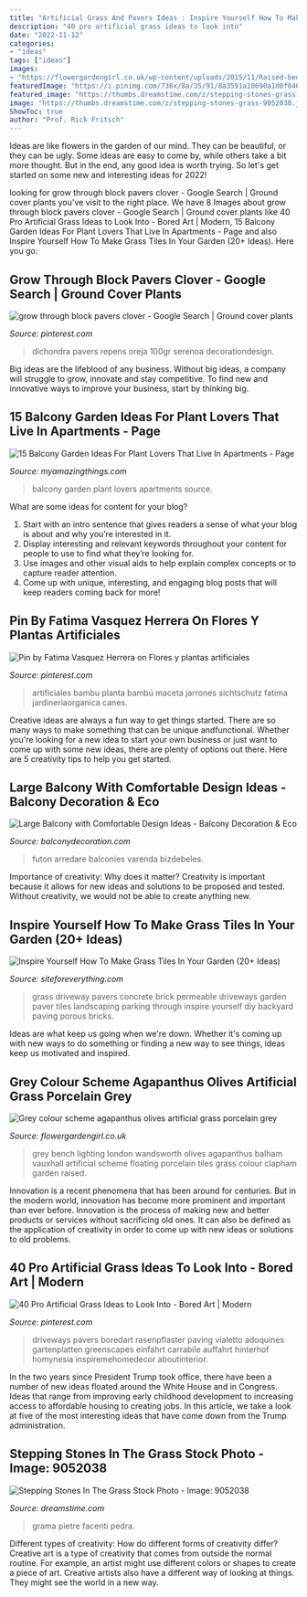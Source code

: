 ```yaml
---
title: "Artificial Grass And Pavers Ideas : Inspire Yourself How To Make Grass Tiles In Your Garden (20+ Ideas)"
description: "40 pro artificial grass ideas to look into"
date: "2022-11-12"
categories:
- "ideas"
tags: ["ideas"]
images:
- "https://flowergardengirl.co.uk/wp-content/uploads/2015/11/Raised-beds-grey-colour-scheme-agapanthus-olives-artificial-grass-porcelain-grey-tiles-Floating-bench-lighting-Balham-Wandsworth-Battersea-Vauxhall-Fulham-Chelsea-London.jpg"
featuredImage: "https://i.pinimg.com/736x/8a/35/91/8a3591a10690a1d0f040a99c1b61641f.jpg"
featured_image: "https://thumbs.dreamstime.com/z/stepping-stones-grass-9052038.jpg"
image: "https://thumbs.dreamstime.com/z/stepping-stones-grass-9052038.jpg"
ShowToc: true
author: "Prof. Rick Fritsch"
---
```



Ideas are like flowers in the garden of our mind. They can be beautiful, or they can be ugly. Some ideas are easy to come by, while others take a bit more thought. But in the end, any good idea is worth trying. So let's get started on some new and interesting ideas for 2022!

	

		
looking for grow through block pavers clover - Google Search | Ground cover plants you've visit to the right place. We have 8 Images about grow through block pavers clover - Google Search | Ground cover plants like 40 Pro Artificial Grass Ideas to Look Into - Bored Art | Modern, 15 Balcony Garden Ideas For Plant Lovers That Live In Apartments - Page and also Inspire Yourself How To Make Grass Tiles In Your Garden (20+ Ideas). Here you go:
		
    
## Grow Through Block Pavers Clover - Google Search | Ground Cover Plants

<img loading=lazy src="https://i.pinimg.com/736x/8a/35/91/8a3591a10690a1d0f040a99c1b61641f.jpg" onerror="this.onerror=null;this.src='https://tse3.mm.bing.net/th?id=OIP.87-Ua_zqWmWrX-pwuvIOagHaJ3&amp;pid=15.1';" alt="grow through block pavers clover - Google Search | Ground cover plants">

_Source: pinterest.com_

>dichondra pavers repens oreja 100gr serenoa decorationdesign. 

	

Big ideas are the lifeblood of any business. Without big ideas, a company will struggle to grow, innovate and stay competitive. To find new and innovative ways to improve your business, start by thinking big.

    
## 15 Balcony Garden Ideas For Plant Lovers That Live In Apartments - Page

<img loading=lazy src="http://myamazingthings.com/wp-content/uploads/2017/05/balcony-garden-14.jpg" onerror="this.onerror=null;this.src='https://tse4.mm.bing.net/th?id=OIP.Jim6Vb75r3Y8Hs_VHTT1nAHaJ3&amp;pid=15.1';" alt="15 Balcony Garden Ideas For Plant Lovers That Live In Apartments - Page">

_Source: myamazingthings.com_

>balcony garden plant lovers apartments source. 

	

What are some ideas for content for your blog?
1. Start with an intro sentence that gives readers a sense of what your blog is about and why you’re interested in it.
2. Display interesting and relevant keywords throughout your content for people to use to find what they’re looking for.
3. Use images and other visual aids to help explain complex concepts or to capture reader attention.
4. Come up with unique, interesting, and engaging blog posts that will keep readers coming back for more!

    
## Pin By Fatima Vasquez Herrera On Flores Y Plantas Artificiales

<img loading=lazy src="https://i.pinimg.com/736x/7f/a4/16/7fa4160f6a548c44b25ae27ba29d8aa2--arte-floral-indoor-plants.jpg" onerror="this.onerror=null;this.src='https://tse1.mm.bing.net/th?id=OIP.zioCh49F4znA5Vc_oOpniQHaMd&amp;pid=15.1';" alt="Pin by Fatima Vasquez Herrera on Flores y plantas artificiales">

_Source: pinterest.com_

>artificiales bambu planta bambú maceta jarrones sichtschutz fatima jardineriaorganica canes. 

	

Creative ideas are always a fun way to get things started. There are so many ways to make something that can be unique andfunctional. Whether you're looking for a new idea to start your own business or just want to come up with some new ideas, there are plenty of options out there. Here are 5 creativity tips to help you get started.

    
## Large Balcony With Comfortable Design Ideas - Balcony Decoration &amp; Eco

<img loading=lazy src="https://www.balconydecoration.com/wp-content/uploads/2020/03/Large-Balcony-ideas-14.jpg" onerror="this.onerror=null;this.src='https://tse2.mm.bing.net/th?id=OIP.4axW_o-NbhI18KudpWjMHQHaKA&amp;pid=15.1';" alt="Large Balcony with Comfortable Design Ideas - Balcony Decoration &amp; Eco">

_Source: balconydecoration.com_

>futon arredare balconies varenda bizdebeles. 

	

Importance of creativity: Why does it matter?
Creativity is important because it allows for new ideas and solutions to be proposed and tested. Without creativity, we would not be able to create anything new.

    
## Inspire Yourself How To Make Grass Tiles In Your Garden (20+ Ideas)

<img loading=lazy src="http://siteforeverything.com/wp-content/uploads/2016/12/GrassTiles-11.jpg" onerror="this.onerror=null;this.src='https://tse1.mm.bing.net/th?id=OIP.G-i20DEZWTumK4WscoLQDgHaHa&amp;pid=15.1';" alt="Inspire Yourself How To Make Grass Tiles In Your Garden (20+ Ideas)">

_Source: siteforeverything.com_

>grass driveway pavers concrete brick permeable driveways garden paver tiles landscaping parking through inspire yourself diy backyard paving porous bricks. 

	

Ideas are what keep us going when we're down. Whether it's coming up with new ways to do something or finding a new way to see things, ideas keep us motivated and inspired.

    
## Grey Colour Scheme Agapanthus Olives Artificial Grass Porcelain Grey

<img loading=lazy src="https://flowergardengirl.co.uk/wp-content/uploads/2015/11/Raised-beds-grey-colour-scheme-agapanthus-olives-artificial-grass-porcelain-grey-tiles-Floating-bench-lighting-Balham-Wandsworth-Battersea-Vauxhall-Fulham-Chelsea-London.jpg" onerror="this.onerror=null;this.src='https://tse3.mm.bing.net/th?id=OIP.nM6w3Ac7wg2Gm6t5z2-zSAHaO7&amp;pid=15.1';" alt="Grey colour scheme agapanthus olives artificial grass porcelain grey">

_Source: flowergardengirl.co.uk_

>grey bench lighting london wandsworth olives agapanthus balham vauxhall artificial scheme floating porcelain tiles grass colour clapham garden raised. 

	

Innovation is a recent phenomena that has been around for centuries. But in the modern world, innovation has become more prominent and important than ever before. Innovation is the process of making new and better products or services without sacrificing old ones. It can also be defined as the application of creativity in order to come up with new ideas or solutions to old problems.

    
## 40 Pro Artificial Grass Ideas To Look Into - Bored Art | Modern

<img loading=lazy src="https://i.pinimg.com/736x/fb/d3/56/fbd356c586b67c546a1c6bd6f1489b55.jpg" onerror="this.onerror=null;this.src='https://tse4.mm.bing.net/th?id=OIP.Z3g867Gq3DpFn-vyQrYybgHaJ_&amp;pid=15.1';" alt="40 Pro Artificial Grass Ideas to Look Into - Bored Art | Modern">

_Source: pinterest.com_

>driveways pavers boredart rasenpflaster paving vialetto adoquines gartenplatten greenscapes einfahrt carrabile auffahrt hinterhof homynesia inspiremehomedecor aboutinterior. 

	

In the two years since President Trump took office, there have been a number of new ideas floated around the White House and in Congress. Ideas that range from improving early childhood development to increasing access to affordable housing to creating jobs. In this article, we take a look at five of the most interesting ideas that have come down from the Trump administration.

    
## Stepping Stones In The Grass Stock Photo - Image: 9052038

<img loading=lazy src="https://thumbs.dreamstime.com/z/stepping-stones-grass-9052038.jpg" onerror="this.onerror=null;this.src='https://tse3.mm.bing.net/th?id=OIP.4ldsBgYC4Ab2b8lai_-WeAHaKE&amp;pid=15.1';" alt="Stepping Stones In The Grass Stock Photo - Image: 9052038">

_Source: dreamstime.com_

>grama pietre facenti pedra. 

	

Different types of creativity: How do different forms of creativity differ?
Creative art is a type of creativity that comes from outside the normal routine. For example, an artist might use different colors or shapes to create a piece of art. Creative artists also have a different way of looking at things. They might see the world in a new way.

